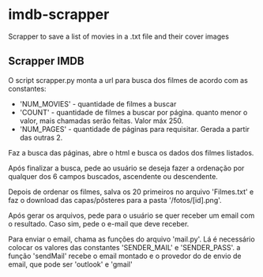 # imdb-scrapper

Scrapper to save a list of movies in a .txt file and their cover images

## Scrapper IMDB

O script scrapper.py monta a url para busca dos filmes de acordo com as constantes:

- 'NUM_MOVIES' - quantidade de filmes a buscar
- 'COUNT' - quantidade de filmes a buscar por página. quanto menor o valor, mais chamadas serão feitas. Valor máx 250.
- 'NUM_PAGES' - quantidade de páginas para requisitar. Gerada a partir das outras 2.

Faz a busca das páginas, abre o html e busca os dados dos filmes listados.

Após finalizar a busca, pede ao usuário se deseja fazer a ordenação por qualquer dos 6 campos buscados, ascendente ou descendente.

Depois de ordenar os filmes, salva os 20 primeiros no arquivo 'Filmes.txt' e faz o download das capas/pôsteres para a pasta '/fotos/[id].png'.

Após gerar os arquivos, pede para o usuário se quer receber um email com o resultado. Caso sim, pede o e-mail que deve receber.

Para enviar o email, chama as funções do arquivo 'mail.py'. Lá é necessário colocar os valores das constantes 'SENDER_MAIL' e 'SENDER_PASS'. a função 'sendMail' recebe o email montado e o provedor do de envio de email, que pode ser 'outlook' e 'gmail'
